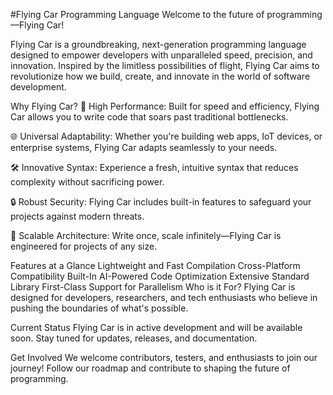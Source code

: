 #Flying Car Programming Language
Welcome to the future of programming—Flying Car!

Flying Car is a groundbreaking, next-generation programming language designed to empower developers with unparalleled speed, precision, and innovation. Inspired by the limitless possibilities of flight, Flying Car aims to revolutionize how we build, create, and innovate in the world of software development.

Why Flying Car?
🚀 High Performance:
Built for speed and efficiency, Flying Car allows you to write code that soars past traditional bottlenecks.

🌐 Universal Adaptability:
Whether you're building web apps, IoT devices, or enterprise systems, Flying Car adapts seamlessly to your needs.

🛠️ Innovative Syntax:
Experience a fresh, intuitive syntax that reduces complexity without sacrificing power.

🔒 Robust Security:
Flying Car includes built-in features to safeguard your projects against modern threats.

🧩 Scalable Architecture:
Write once, scale infinitely—Flying Car is engineered for projects of any size.

Features at a Glance
Lightweight and Fast Compilation
Cross-Platform Compatibility
Built-In AI-Powered Code Optimization
Extensive Standard Library
First-Class Support for Parallelism
Who is it For?
Flying Car is designed for developers, researchers, and tech enthusiasts who believe in pushing the boundaries of what's possible.

Current Status
Flying Car is in active development and will be available soon. Stay tuned for updates, releases, and documentation.

Get Involved
We welcome contributors, testers, and enthusiasts to join our journey! Follow our roadmap and contribute to shaping the future of programming.

